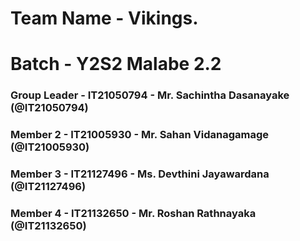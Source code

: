 
# Team Name - Vikings.
# Batch - Y2S2 Malabe 2.2

### Group Leader - IT21050794 - Mr. Sachintha Dasanayake (@IT21050794) 
### Member 2 - IT21005930 - Mr. Sahan Vidanagamage  (@IT21005930)
### Member 3 - IT21127496 - Ms. Devthini Jayawardana (@IT21127496)
### Member 4 - IT21132650 - Mr. Roshan Rathnayaka (@IT21132650) 
